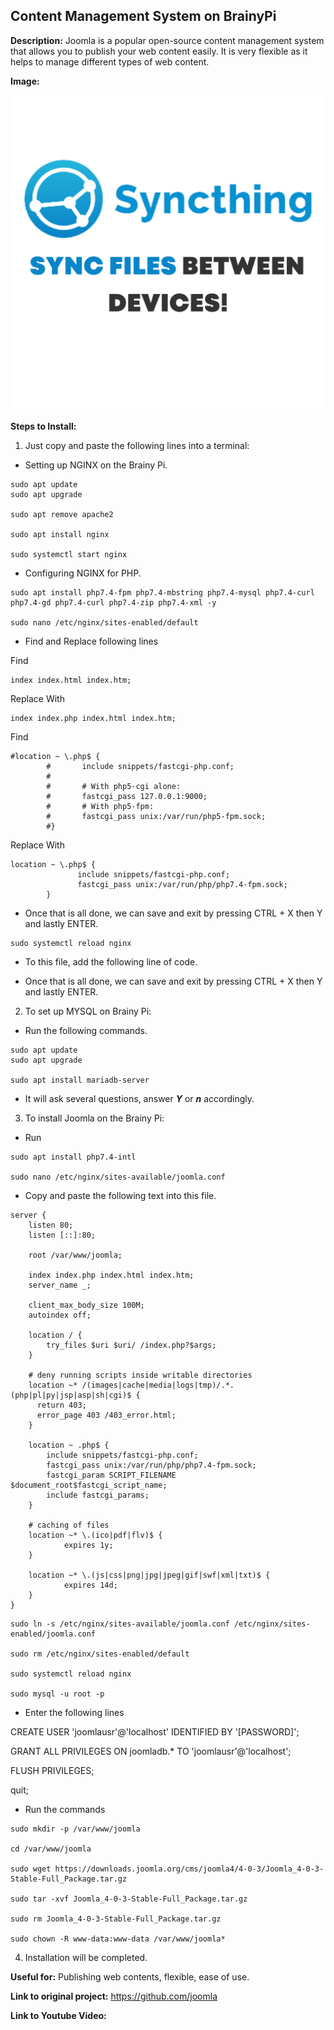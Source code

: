 ## Content Management System on BrainyPi

**Description:** Joomla is a popular open-source content management system that allows you to publish your web content easily. It is very flexible as it helps to manage different types of web content.

**Image:**

![test-img](https://github.com/iotiotdotin/publish-to-medium/raw/main/syncthing.png)

**Steps to Install:**


1. Just copy and paste the following lines into a terminal:

* Setting up NGINX on the Brainy Pi.

```
sudo apt update
sudo apt upgrade

sudo apt remove apache2

sudo apt install nginx

sudo systemctl start nginx
```

* Configuring NGINX for PHP.

```
sudo apt install php7.4-fpm php7.4-mbstring php7.4-mysql php7.4-curl php7.4-gd php7.4-curl php7.4-zip php7.4-xml -y

sudo nano /etc/nginx/sites-enabled/default
```

* Find and Replace following lines

Find

```
index index.html index.htm;
```

Replace With

```
index index.php index.html index.htm;
```

Find

```
#location ~ \.php$ {
        #       include snippets/fastcgi-php.conf;
        #
        #       # With php5-cgi alone:
        #       fastcgi_pass 127.0.0.1:9000;
        #       # With php5-fpm:
        #       fastcgi_pass unix:/var/run/php5-fpm.sock;
        #}
```

Replace With

```
location ~ \.php$ {
               include snippets/fastcgi-php.conf;
               fastcgi_pass unix:/var/run/php/php7.4-fpm.sock;
        }
```

* Once that is all done, we can save and exit by pressing CTRL + X then Y and lastly ENTER.

```
sudo systemctl reload nginx
```

* To this file, add the following line of code.

* Once that is all done, we can save and exit by pressing CTRL + X then Y and lastly ENTER.

2. To set up MYSQL on Brainy Pi:

* Run the following commands.

```
sudo apt update
sudo apt upgrade

sudo apt install mariadb-server
```

* It will ask several questions, answer _**Y**_ or _**n**_ accordingly.

3. To install Joomla on the Brainy Pi:

* Run

```
sudo apt install php7.4-intl

sudo nano /etc/nginx/sites-available/joomla.conf
```

* Copy and paste the following text into this file.

```shell
server {
    listen 80;
    listen [::]:80;

    root /var/www/joomla;

    index index.php index.html index.htm;
    server_name _;

    client_max_body_size 100M;
    autoindex off;
    
    location / {
        try_files $uri $uri/ /index.php?$args;
    }

    # deny running scripts inside writable directories
    location ~* /(images|cache|media|logs|tmp)/.*.(php|pl|py|jsp|asp|sh|cgi)$ {
      return 403;
      error_page 403 /403_error.html;
    }

    location ~ .php$ {
        include snippets/fastcgi-php.conf;
        fastcgi_pass unix:/var/run/php/php7.4-fpm.sock;
        fastcgi_param SCRIPT_FILENAME $document_root$fastcgi_script_name;
        include fastcgi_params;
    }

    # caching of files 
    location ~* \.(ico|pdf|flv)$ {
            expires 1y;
    }

    location ~* \.(js|css|png|jpg|jpeg|gif|swf|xml|txt)$ {
            expires 14d;
    }
}
```

```shell
sudo ln -s /etc/nginx/sites-available/joomla.conf /etc/nginx/sites-enabled/joomla.conf

sudo rm /etc/nginx/sites-enabled/default

sudo systemctl reload nginx

sudo mysql -u root -p
```

* Enter the following lines

CREATE USER 'joomlausr'@'localhost' IDENTIFIED BY '\[PASSWORD\]';

GRANT ALL PRIVILEGES ON joomladb.\* TO 'joomlausr'@'localhost';

FLUSH PRIVILEGES;

quit;

* Run the commands

```shell
sudo mkdir -p /var/www/joomla

cd /var/www/joomla

sudo wget https://downloads.joomla.org/cms/joomla4/4-0-3/Joomla_4-0-3-Stable-Full_Package.tar.gz

sudo tar -xvf Joomla_4-0-3-Stable-Full_Package.tar.gz

sudo rm Joomla_4-0-3-Stable-Full_Package.tar.gz

sudo chown -R www-data:www-data /var/www/joomla*
```
4. Installation will be completed.

**Useful for:** Publishing web contents, flexible, ease of use.

**Link to original project:** https://github.com/joomla

**Link to Youtube Video:** <!-- Link to the Youtube video. -->
